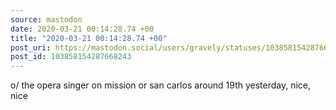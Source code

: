 ```yaml
---
source: mastodon
date: 2020-03-21 00:14:28.74 +00
title: "2020-03-21 00:14:28.74 +00"
post_uri: https://mastodon.social/users/gravely/statuses/103858154287668243
post_id: 103858154287668243
---
```

o/ the opera singer on mission or san carlos around 19th yesterday, nice, nice


